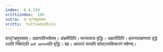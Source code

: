 ```yaml
---
index:  6.4.124
vrittiindex:  166
sutra:  वा जृ?भ्रमुत्रसाम्
vritti:  tattvabodhini 
---
```


वाजृ?भ्रमुत्रसाम्। अप्राप्तविभाषेयम्। अंभ्रमीदिति। मान्तत्वान्न वृद्धिः। अक्षारीदिति। हलन्तलक्षणाया वृद्धेः `नेटी`ति निषेधेऽपि `अतो ल्रान्तस्ये`ति वृद्धिः। षह। अपराधे सत्यपि कोपाऽनाविष्करणं मर्षणम्।

